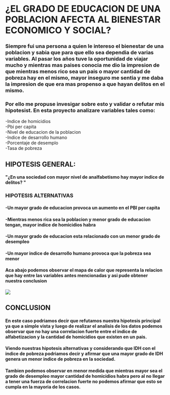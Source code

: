 # ¿EL GRADO DE EDUCACION DE UNA POBLACION AFECTA AL BIENESTAR ECONOMICO Y SOCIAL?

### Siempre fui una persona a quien le intereso el bienestar de una poblacion y sabia que para que ello sea dependia de varias variables. Al pasar los años tuve la oportunidad de viajar mucho y mientras mas paises conocia me dio la impresion de que mientras menos rico sea un pais o mayor cantidad de pobreza hay en el mismo, mayor inseguro me sentia y me daba la impresion de que era mas propenso a que hayan delitos en el mismo.

### Por ello me propuse invesigar sobre esto y validar o refutar mis hipotesist. En esta proyecto analizare variables tales como:
 -Indice de homicidios  
 -Pbi per capita  
 -Nivel de educacion de la poblacion  
 -Indice de desarrollo humano  
 -Porcentaje de desemplo   
 -Tasa de pobreza 

## HIPOTESIS GENERAL: 
#### "¿En una sociedad con mayor nivel de analfabetismo hay mayor indice de delitos? "
### HIPOTESIS ALTERNATIVAS
#### -Un mayor grado de educacion provoca un aumento en el PBI per capita
#### -Mientras menos rica sea la poblacion y menor grado de educacion tengan, mayor indice de homicidios habra
#### -Un mayor grado de educacion esta relacionado con un menor grado de desempleo
#### -Un mayor indice de desarrollo humano provoca que la pobreza sea menor

#### Aca abajo podemos observar el mapa de calor que representa la relacion que hay entre las variables antes mencionadas y asi pude obtener nuestra conclusion

<image src="src/Data/imagenes/relacion.JPG">  

## CONCLUSION
#### En este caso podriamos decir que refutamos nuestra hipotesis principal ya que a simple vista y luego de realizar el analisis de los datos podemos observar que no hay una correlacion fuerte entre el indice de alfabetizacion y la cantidad de homicidios que existen en un pais.
#### Viendo nuestras hipotesis alternativas y considerando que  IDH con el indice de pobreza podriamos decir y afirmar que una mayor grado de IDH genera un menor indice de pobreza en la sociedad.
#### Tambien podemos observar en menor medida que mientras mayor sea el grado de desempleo mayor cantidad de homicidios habra pero al no llegar a tener una fuerza de correlacion fuerte no podemos afirmar que esto se cumpla en la mayoria de los casos.

